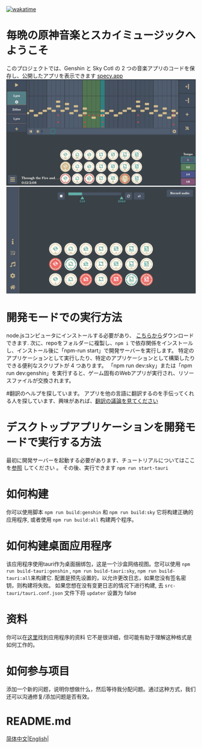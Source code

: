 [![wakatime](https://wakatime.com/badge/user/f0147aa6-69b8-4142-806c-050d6fee026e/project/68da356a-cd0b-40cb-996c-0799e406179f.svg)](https://wakatime.com/badge/user/f0147aa6-69b8-4142-806c-050d6fee026e/project/68da356a-cd0b-40cb-996c-0799e406179f)
# 毎晩の原神音楽とスカイミュージックへようこそ
このプロジェクトでは、Genshin と Sky Cotl の 2 つの音楽アプリのコードを保存し、公開したアプリを表示できます [specy.app](https://specy.app)
![Composer](docs/assets/composer.webp)
![Player](docs/assets/player.webp)

# 開発モードでの実行方法
node.jsコンピュータにインストールする必要があり、 [こちらから](https://nodejs.org/en/)ダウンロードできます.
次に、repoをフォルダーに複製し、`npm i` で依存関係をインストールし、インストール後に「npm-run start」で開発サーバーを実行します。
特定のアプリケーションとして実行したり、特定のアプリケーションとして構築したりできる便利なスクリプトが 4 つあります。
「npm run dev:sky」または「npm run dev:genshin」を実行すると、ゲーム固有のWebアプリが実行され、リソースファイルが交換されます。

#翻訳のヘルプを探しています。
アプリを他の言語に翻訳するのを手伝ってくれる人を探しています、興味があれば、[翻訳の議論を見てください](https://github.com/Specy/genshin-music/discussions/52)

# デスクトップアプリケーションを開発モードで実行する方法
最初に開発サーバーを起動する必要があります、チュートリアルについてはここを[参照](#how-to-run-in-dev-mode) してください 。
その後、実行できます `npm run start-tauri`

# 如何构建
你可以使用脚本 `npm run build:genshin` 和 `npm run build:sky` 它将构建正确的应用程序, 或者使用 `npm run build:all` 构建两个程序。

# 如何构建桌面应用程序
该应用程序使用tauri作为桌面捆绑包，这是一个沙盒网络视图。您可以使用 `npm run build-tauri:genshin` , `npm run build-tauri:sky`, `npm run build-tauri:all`来构建它. 
配置是预先设置的，以允许更改日志，如果您没有签名密钥，则构建将失败。
如果您想在没有变更日志的情况下进行构建, 去 `src-tauri/tauri.conf.json` 文件下将 `updater` 设置为 false

# 资料
你可以在[这里](https://github.com/Specy/genshin-music/wiki)找到应用程序的资料
它不是很详细，但可能有助于理解这种格式是如何工作的。

# 如何参与项目
添加一个新的问题，说明你想做什么，然后等待我分配问题。通过这种方式，我们还可以沟通修复/添加问题是否有效。

# README.md
<a href="./README-ZH.md">简体中文</a>|<a href="./README.md">English</a>|
